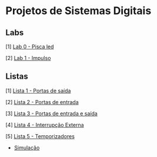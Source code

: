 # Projetos de Sistemas Digitais

## Labs

[1] [Lab 0 - Pisca led](./p1-blink-led/)

[2] [Lab 1 - Impulso](./p3-impulse/)

## Listas

[1] [Lista 1 - Portas de saída](./p2-traffic-light/)

[2] [Lista 2 - Portas de entrada](./p4-button-led/)

[3] [Lista 3 - Portas de entrada e saída](./p5-disp-7-seg/)

[4] [Lista 4 - Interrupção Externa](./p6-count-clicks/)

[5] [Lista 5 - Temporizadores](./p6-count-clicks/)

- [Simulação](https://wokwi.com/projects/376521955438526465)



